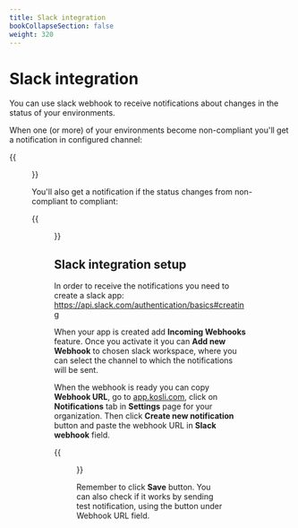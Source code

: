 ```yaml
---
title: Slack integration
bookCollapseSection: false
weight: 320
---
```

# Slack integration

You can use slack webhook to receive notifications about changes in the status of your environments.  

When one (or more) of your environments become non-compliant you'll get a notification in configured channel:

{{<figure src="/images/slack-noncompliant-env.png" alt="Slack non-compliant notification" width="700">}}


You'll also get a notification if the status changes from non-compliant to compliant:

{{<figure src="/images/slack-compliant-env.png" alt="Slack compliant notification" width="700">}}


## Slack integration setup

In order to receive the notifications you need to create a slack app: https://api.slack.com/authentication/basics#creating

When your app is created add **Incoming Webhooks** feature. Once you activate it you can **Add new Webhook** to chosen slack workspace, where you can select the channel to which the notifications will be sent. 

When the webhook is ready you can copy **Webhook URL**, go to [app.kosli.com](https://app.kosli.com), click on **Notifications** tab in **Settings** page for your organization. Then click **Create new notification** button and paste the webhook URL in **Slack webhook** field.

{{<figure src="/images/slack.png" alt="Slack webhook setting" width="900">}}

Remember to click **Save** button. You can also check if it works by sending test notification, using the button under Webhook URL field.
